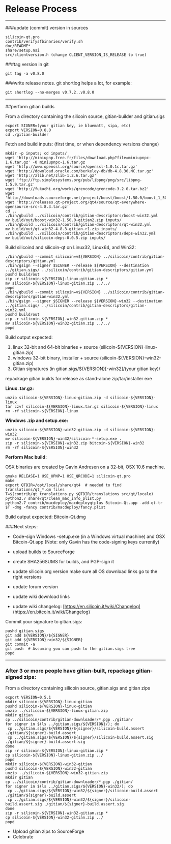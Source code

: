 Release Process
====================

* * *

###update (commit) version in sources


	silicoin-qt.pro
	contrib/verifysfbinaries/verify.sh
	doc/README*
	share/setup.nsi
	src/clientversion.h (change CLIENT_VERSION_IS_RELEASE to true)

###tag version in git

	git tag -a v0.8.0

###write release notes. git shortlog helps a lot, for example:

	git shortlog --no-merges v0.7.2..v0.8.0

* * *

##perform gitian builds

 From a directory containing the silicoin source, gitian-builder and gitian.sigs
  
	export SIGNER=(your gitian key, ie bluematt, sipa, etc)
	export VERSION=0.8.0
	cd ./gitian-builder

 Fetch and build inputs: (first time, or when dependency versions change)

	mkdir -p inputs; cd inputs/
	wget 'http://miniupnp.free.fr/files/download.php?file=miniupnpc-1.6.tar.gz' -O miniupnpc-1.6.tar.gz
	wget 'http://www.openssl.org/source/openssl-1.0.1c.tar.gz'
	wget 'http://download.oracle.com/berkeley-db/db-4.8.30.NC.tar.gz'
	wget 'http://zlib.net/zlib-1.2.6.tar.gz'
	wget 'ftp://ftp.simplesystems.org/pub/libpng/png/src/libpng-1.5.9.tar.gz'
	wget 'http://fukuchi.org/works/qrencode/qrencode-3.2.0.tar.bz2'
	wget 'http://downloads.sourceforge.net/project/boost/boost/1.50.0/boost_1_50_0.tar.bz2'
	wget 'http://releases.qt-project.org/qt4/source/qt-everywhere-opensource-src-4.8.3.tar.gz'
	cd ..
	./bin/gbuild ../silicoin/contrib/gitian-descriptors/boost-win32.yml
	mv build/out/boost-win32-1.50.0-gitian2.zip inputs/
	./bin/gbuild ../silicoin/contrib/gitian-descriptors/qt-win32.yml
	mv build/out/qt-win32-4.8.3-gitian-r1.zip inputs/
	./bin/gbuild ../silicoin/contrib/gitian-descriptors/deps-win32.yml
	mv build/out/silicoin-deps-0.0.5.zip inputs/

 Build silicoind and silicoin-qt on Linux32, Linux64, and Win32:
  
	./bin/gbuild --commit silicoin=v${VERSION} ../silicoin/contrib/gitian-descriptors/gitian.yml
	./bin/gsign --signer $SIGNER --release ${VERSION} --destination ../gitian.sigs/ ../silicoin/contrib/gitian-descriptors/gitian.yml
	pushd build/out
	zip -r silicoin-${VERSION}-linux-gitian.zip *
	mv silicoin-${VERSION}-linux-gitian.zip ../../
	popd
	./bin/gbuild --commit silicoin=v${VERSION} ../silicoin/contrib/gitian-descriptors/gitian-win32.yml
	./bin/gsign --signer $SIGNER --release ${VERSION}-win32 --destination ../gitian.sigs/ ../silicoin/contrib/gitian-descriptors/gitian-win32.yml
	pushd build/out
	zip -r silicoin-${VERSION}-win32-gitian.zip *
	mv silicoin-${VERSION}-win32-gitian.zip ../../
	popd

  Build output expected:

  1. linux 32-bit and 64-bit binaries + source (silicoin-${VERSION}-linux-gitian.zip)
  2. windows 32-bit binary, installer + source (silicoin-${VERSION}-win32-gitian.zip)
  3. Gitian signatures (in gitian.sigs/${VERSION}[-win32]/(your gitian key)/

repackage gitian builds for release as stand-alone zip/tar/installer exe

**Linux .tar.gz:**

	unzip silicoin-${VERSION}-linux-gitian.zip -d silicoin-${VERSION}-linux
	tar czvf silicoin-${VERSION}-linux.tar.gz silicoin-${VERSION}-linux
	rm -rf silicoin-${VERSION}-linux

**Windows .zip and setup.exe:**

	unzip silicoin-${VERSION}-win32-gitian.zip -d silicoin-${VERSION}-win32
	mv silicoin-${VERSION}-win32/silicoin-*-setup.exe .
	zip -r silicoin-${VERSION}-win32.zip bitcoin-${VERSION}-win32
	rm -rf silicoin-${VERSION}-win32

**Perform Mac build:**

  OSX binaries are created by Gavin Andresen on a 32-bit, OSX 10.6 machine.

	qmake RELEASE=1 USE_UPNP=1 USE_QRCODE=1 silicoin-qt.pro
	make
	export QTDIR=/opt/local/share/qt4  # needed to find translations/qt_*.qm files
	T=$(contrib/qt_translations.py $QTDIR/translations src/qt/locale)
	python2.7 share/qt/clean_mac_info_plist.py
	python2.7 contrib/macdeploy/macdeployqtplus Bitcoin-Qt.app -add-qt-tr $T -dmg -fancy contrib/macdeploy/fancy.plist

 Build output expected: Bitcoin-Qt.dmg

###Next steps:

* Code-sign Windows -setup.exe (in a Windows virtual machine) and
  OSX Bitcoin-Qt.app (Note: only Gavin has the code-signing keys currently)

* upload builds to SourceForge

* create SHA256SUMS for builds, and PGP-sign it

* update silicoin.org version
  make sure all OS download links go to the right versions

* update forum version

* update wiki download links

* update wiki changelog: [https://en.silicoin.it/wiki/Changelog](https://en.bitcoin.it/wiki/Changelog)

Commit your signature to gitian.sigs:

	pushd gitian.sigs
	git add ${VERSION}/${SIGNER}
	git add ${VERSION}-win32/${SIGNER}
	git commit -a
	git push  # Assuming you can push to the gitian.sigs tree
	popd

-------------------------------------------------------------------------

### After 3 or more people have gitian-built, repackage gitian-signed zips:

From a directory containing silicoin source, gitian.sigs and gitian zips

	export VERSION=0.5.1
	mkdir silicoin-${VERSION}-linux-gitian
	pushd silicoin-${VERSION}-linux-gitian
	unzip ../silicoin-${VERSION}-linux-gitian.zip
	mkdir gitian
	cp ../silicoin/contrib/gitian-downloader/*.pgp ./gitian/
	for signer in $(ls ../gitian.sigs/${VERSION}/); do
	 cp ../gitian.sigs/${VERSION}/${signer}/silicoin-build.assert ./gitian/${signer}-build.assert
	 cp ../gitian.sigs/${VERSION}/${signer}/silicoin-build.assert.sig ./gitian/${signer}-build.assert.sig
	done
	zip -r silicoin-${VERSION}-linux-gitian.zip *
	cp silicoin-${VERSION}-linux-gitian.zip ../
	popd
	mkdir silicoin-${VERSION}-win32-gitian
	pushd silicoin-${VERSION}-win32-gitian
	unzip ../silicoin-${VERSION}-win32-gitian.zip
	mkdir gitian
	cp ../silicoin/contrib/gitian-downloader/*.pgp ./gitian/
	for signer in $(ls ../gitian.sigs/${VERSION}-win32/); do
	 cp ../gitian.sigs/${VERSION}-win32/${signer}/silicoin-build.assert ./gitian/${signer}-build.assert
	 cp ../gitian.sigs/${VERSION}-win32/${signer}/silicoin-build.assert.sig ./gitian/${signer}-build.assert.sig
	done
	zip -r silicoin-${VERSION}-win32-gitian.zip *
	cp silicoin-${VERSION}-win32-gitian.zip ../
	popd

- Upload gitian zips to SourceForge
- Celebrate 
